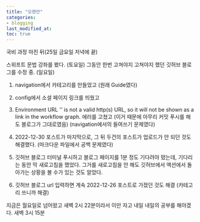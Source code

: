 ```yaml
---
title: "오랜만"
categories:
- blogging
last_modified_at:
toc: true
---
```

국비 과정 마친 뒤(25일 금요일 저녁에 끝)

스위프트 문법 강좌를 봤다. (토요일)
그동안 한번 고쳐야지 고쳐야지 했던 깃허브 블로그를 수정 중. (일요일)

1. navigation에서 카테고리를 만들었고 (원래 Guide였다)
2. config에서 소셜 페이지 링크를 띄웠고
3. Environment URL '' is not a valid http(s) URL, so it will not be shown as a link in the workflow graph.
    에러를 고쳤고 (이거 때문에 아무리 커밋 푸시를 해도 블로그가 그대로였음) (navigation에서의 들여쓰기 문제였다)
4. 2022-12-30 포스트가 마지막으로, 그 뒤 두건의 포스트가 업로드가 안 되던 것도 해결했다. (마크다운 파일에서 공백 문제였다)

5. 깃허브 블로그 터미널 푸시하고
블로그 페이지를 1분 정도 기다려야 떴는데, 기다리는 동안 막 새로고침을 했었다.
그거를 새로고침을 안 해도 깃허브에서 액션에서 돌아가는 상황을 볼 수가 있는 것도 알았다.
6. 깃허브 블로그 url 입력하면 계속 2022-12-26 포스트로 가졌던 것도 해결 (카테고리 쓰니까 해결)


지금은 월요일로 넘어왔고 새벽 2시 22분이라서 이만 자고 내일 내일의 공부를 해야겠다.
새벽 3시 15분